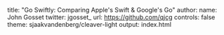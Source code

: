 title: "Go Swiftly: Comparing Apple's Swift & Google's Go"
author:
  name: John Gosset
  twitter: jgosset_
  url: https://github.com/qjcg
controls: false
theme: sjaakvandenberg/cleaver-light
output: index.html
